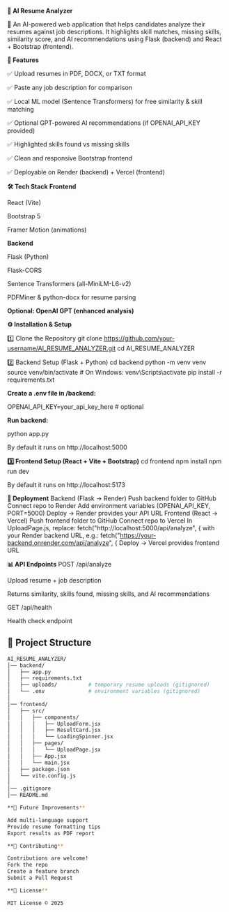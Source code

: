 **📄 AI Resume Analyzer**

🚀 An AI-powered web application that helps candidates analyze their resumes against job descriptions.
It highlights skill matches, missing skills, similarity score, and AI recommendations using Flask (backend) and React + Bootstrap (frontend).

**🌟 Features**

✅ Upload resumes in PDF, DOCX, or TXT format

✅ Paste any job description for comparison

✅ Local ML model (Sentence Transformers) for free similarity & skill matching

✅ Optional GPT-powered AI recommendations (if OPENAI_API_KEY provided)

✅ Highlighted skills found vs missing skills

✅ Clean and responsive Bootstrap frontend

✅ Deployable on Render (backend) + Vercel (frontend)

**🛠️ Tech Stack**
**Frontend**

React (Vite)

Bootstrap 5

Framer Motion (animations)

**Backend**

Flask (Python)

Flask-CORS

Sentence Transformers (all-MiniLM-L6-v2)

PDFMiner & python-docx for resume parsing

**Optional: OpenAI GPT (enhanced analysis)**

**⚙️ Installation & Setup**

1️⃣ Clone the Repository
git clone https://github.com/your-username/AI_RESUME_ANALYZER.git
cd AI_RESUME_ANALYZER

2️⃣ Backend Setup (Flask + Python)
cd backend
python -m venv venv
source venv/bin/activate   # On Windows: venv\Scripts\activate
pip install -r requirements.txt


**Create a .env file in /backend:**

OPENAI_API_KEY=your_api_key_here   # optional


**Run backend:**

python app.py


By default it runs on http://localhost:5000

**3️⃣ Frontend Setup (React + Vite + Bootstrap)**
cd frontend
npm install
npm run dev


By default it runs on http://localhost:5173

**🚀 Deployment**
Backend (Flask → Render)
Push backend folder to GitHub
Connect repo to Render
Add environment variables (OPENAI_API_KEY, PORT=5000)
Deploy → Render provides your API URL
Frontend (React → Vercel)
Push frontend folder to GitHub
Connect repo to Vercel
In UploadPage.js, replace:
fetch("http://localhost:5000/api/analyze", {
with your Render backend URL, e.g.:
fetch("https://your-backend.onrender.com/api/analyze", {
Deploy → Vercel provides frontend URL

**📊 API Endpoints**
POST /api/analyze

Upload resume + job description

Returns similarity, skills found, missing skills, and AI recommendations

GET /api/health

Health check endpoint

## 📂 Project Structure

```bash
AI_RESUME_ANALYZER/
│── backend/
│   ├── app.py
│   ├── requirements.txt
│   ├── uploads/          # temporary resume uploads (gitignored)
│   └── .env              # environment variables (gitignored)
│
│── frontend/
│   ├── src/
│   │   ├── components/
│   │   │   ├── UploadForm.jsx
│   │   │   ├── ResultCard.jsx
│   │   │   └── LoadingSpinner.jsx
│   │   ├── pages/
│   │   │   └── UploadPage.jsx
│   │   ├── App.jsx
│   │   └── main.jsx
│   ├── package.json
│   └── vite.config.js
│
│── .gitignore
│── README.md

**🔮 Future Improvements**

Add multi-language support
Provide resume formatting tips
Export results as PDF report

**🤝 Contributing**

Contributions are welcome!
Fork the repo
Create a feature branch
Submit a Pull Request

**📜 License**

MIT License © 2025
